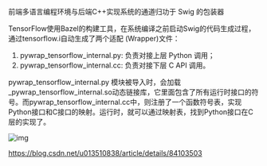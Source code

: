 前端多语言编程环境与后端C++实现系统的通道归功于 Swig 的包装器

TensorFlow使用Bazel的构建工具，在系统编译之前启动Swig的代码生成过程，通过tensorflow.i自动生成了两个适配 (Wrapper)文件：


1. pywrap_tensorflow_internal.py: 负责对接上层 Python 调用；
2. pywrap_tensorflow_internal.cc: 负责对接下层 C API 调用。

pywrap_tensorflow_internal.py 模块被导入时，会加载_pywrap_tensorflow_internal.so动态链接库，它里面包含了所有运行时接口的符号。而pywrap_tensorflow_internal.cc中，则注册了一个函数符号表，实现Python接口和C接口的映射。运行时，就可以通过映射表，找到Python接口在C层的实现了。

![img](https://img.alicdn.com/tfs/TB1KiVFpH2pK1RjSZFsXXaNlXXa-1340-1440.png)

https://blog.csdn.net/u013510838/article/details/84103503


